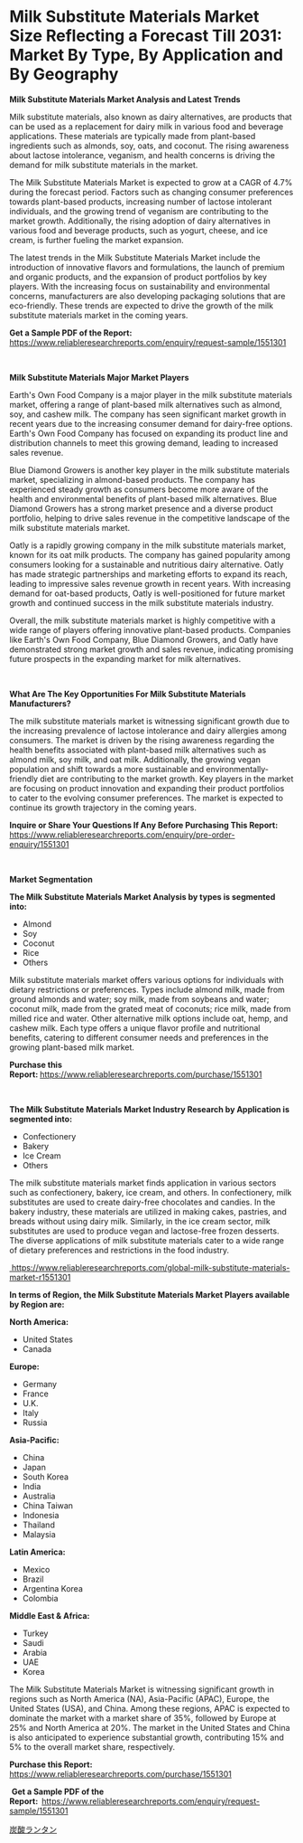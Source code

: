 <p><h1>Milk Substitute Materials Market Size Reflecting a Forecast Till 2031: Market By Type, By Application and By Geography</h1></p><p><strong>Milk Substitute Materials Market Analysis and Latest Trends</strong></p>
<p><p>Milk substitute materials, also known as dairy alternatives, are products that can be used as a replacement for dairy milk in various food and beverage applications. These materials are typically made from plant-based ingredients such as almonds, soy, oats, and coconut. The rising awareness about lactose intolerance, veganism, and health concerns is driving the demand for milk substitute materials in the market.</p><p>The Milk Substitute Materials Market is expected to grow at a CAGR of 4.7% during the forecast period. Factors such as changing consumer preferences towards plant-based products, increasing number of lactose intolerant individuals, and the growing trend of veganism are contributing to the market growth. Additionally, the rising adoption of dairy alternatives in various food and beverage products, such as yogurt, cheese, and ice cream, is further fueling the market expansion.</p><p>The latest trends in the Milk Substitute Materials Market include the introduction of innovative flavors and formulations, the launch of premium and organic products, and the expansion of product portfolios by key players. With the increasing focus on sustainability and environmental concerns, manufacturers are also developing packaging solutions that are eco-friendly. These trends are expected to drive the growth of the milk substitute materials market in the coming years.</p></p>
<p><strong>Get a Sample PDF of the Report:&nbsp;</strong> <a href="https://www.reliableresearchreports.com/enquiry/request-sample/1551301">https://www.reliableresearchreports.com/enquiry/request-sample/1551301</a></p>
<p>&nbsp;</p>
<p><strong>Milk Substitute Materials Major Market Players</strong></p>
<p><p>Earth's Own Food Company is a major player in the milk substitute materials market, offering a range of plant-based milk alternatives such as almond, soy, and cashew milk. The company has seen significant market growth in recent years due to the increasing consumer demand for dairy-free options. Earth's Own Food Company has focused on expanding its product line and distribution channels to meet this growing demand, leading to increased sales revenue.</p><p>Blue Diamond Growers is another key player in the milk substitute materials market, specializing in almond-based products. The company has experienced steady growth as consumers become more aware of the health and environmental benefits of plant-based milk alternatives. Blue Diamond Growers has a strong market presence and a diverse product portfolio, helping to drive sales revenue in the competitive landscape of the milk substitute materials market.</p><p>Oatly is a rapidly growing company in the milk substitute materials market, known for its oat milk products. The company has gained popularity among consumers looking for a sustainable and nutritious dairy alternative. Oatly has made strategic partnerships and marketing efforts to expand its reach, leading to impressive sales revenue growth in recent years. With increasing demand for oat-based products, Oatly is well-positioned for future market growth and continued success in the milk substitute materials industry.</p><p>Overall, the milk substitute materials market is highly competitive with a wide range of players offering innovative plant-based products. Companies like Earth's Own Food Company, Blue Diamond Growers, and Oatly have demonstrated strong market growth and sales revenue, indicating promising future prospects in the expanding market for milk alternatives.</p></p>
<p>&nbsp;</p>
<p><strong>What Are The Key Opportunities For Milk Substitute Materials Manufacturers?</strong></p>
<p><p>The milk substitute materials market is witnessing significant growth due to the increasing prevalence of lactose intolerance and dairy allergies among consumers. The market is driven by the rising awareness regarding the health benefits associated with plant-based milk alternatives such as almond milk, soy milk, and oat milk. Additionally, the growing vegan population and shift towards a more sustainable and environmentally-friendly diet are contributing to the market growth. Key players in the market are focusing on product innovation and expanding their product portfolios to cater to the evolving consumer preferences. The market is expected to continue its growth trajectory in the coming years.</p></p>
<p><strong>Inquire or Share Your Questions If Any Before Purchasing This Report:</strong> <a href="https://www.reliableresearchreports.com/enquiry/pre-order-enquiry/1551301">https://www.reliableresearchreports.com/enquiry/pre-order-enquiry/1551301</a></p>
<p>&nbsp;</p>
<p><strong>Market Segmentation</strong></p>
<p><strong>The Milk Substitute Materials Market Analysis by types is segmented into:</strong></p>
<p><ul><li>Almond</li><li>Soy</li><li>Coconut</li><li>Rice</li><li>Others</li></ul></p>
<p><p>Milk substitute materials market offers various options for individuals with dietary restrictions or preferences. Types include almond milk, made from ground almonds and water; soy milk, made from soybeans and water; coconut milk, made from the grated meat of coconuts; rice milk, made from milled rice and water. Other alternative milk options include oat, hemp, and cashew milk. Each type offers a unique flavor profile and nutritional benefits, catering to different consumer needs and preferences in the growing plant-based milk market.</p></p>
<p><strong>Purchase this Report:&nbsp;</strong><a href="https://www.reliableresearchreports.com/purchase/1551301">https://www.reliableresearchreports.com/purchase/1551301</a></p>
<p>&nbsp;</p>
<p><strong>The Milk Substitute Materials Market Industry Research by Application is segmented into:</strong></p>
<p><ul><li>Confectionery</li><li>Bakery</li><li>Ice Cream</li><li>Others</li></ul></p>
<p><p>The milk substitute materials market finds application in various sectors such as confectionery, bakery, ice cream, and others. In confectionery, milk substitutes are used to create dairy-free chocolates and candies. In the bakery industry, these materials are utilized in making cakes, pastries, and breads without using dairy milk. Similarly, in the ice cream sector, milk substitutes are used to produce vegan and lactose-free frozen desserts. The diverse applications of milk substitute materials cater to a wide range of dietary preferences and restrictions in the food industry.</p></p>
<p><a href="https://www.reliableresearchreports.com/global-milk-substitute-materials-market-r1551301">&nbsp;https://www.reliableresearchreports.com/global-milk-substitute-materials-market-r1551301</a></p>
<p><strong>In terms of Region, the Milk Substitute Materials Market Players available by Region are:</strong></p>
<p>
    <p> <strong> North America: </strong>
        <ul>
            <li>United States</li>
            <li>Canada</li>
        </ul>
        </p> 
    <p> <strong> Europe: </strong>
        <ul>
            <li>Germany</li>
            <li>France</li>
            <li>U.K.</li>
            <li>Italy</li>
            <li>Russia</li>
        </ul>
        </p> 
    <p> <strong> Asia-Pacific: </strong>
        <ul>
            <li>China</li>
            <li>Japan</li>
            <li>South Korea</li>
            <li>India</li>
            <li>Australia</li>
            <li>China Taiwan</li>
            <li>Indonesia</li>
            <li>Thailand</li>
            <li>Malaysia</li>
        </ul>
        </p> 
    <p> <strong> Latin America: </strong>
        <ul>
            <li>Mexico</li>
            <li>Brazil</li>
            <li>Argentina Korea</li>
            <li>Colombia</li>
        </ul>
        </p> 
    <p> <strong> Middle East & Africa: </strong>
        <ul>
            <li>Turkey</li>
            <li>Saudi</li>
            <li>Arabia</li>
            <li>UAE</li>
            <li>Korea</li>
        </ul>
    </p>
    </p>
<p><p>The Milk Substitute Materials Market is witnessing significant growth in regions such as North America (NA), Asia-Pacific (APAC), Europe, the United States (USA), and China. Among these regions, APAC is expected to dominate the market with a market share of 35%, followed by Europe at 25% and North America at 20%. The market in the United States and China is also anticipated to experience substantial growth, contributing 15% and 5% to the overall market share, respectively.</p></p>
<p><strong>Purchase this Report: </strong><a href="https://www.reliableresearchreports.com/purchase/1551301">https://www.reliableresearchreports.com/purchase/1551301</a></p>
<p>&nbsp;<strong>Get a Sample PDF of the Report:&nbsp;&nbsp;</strong><a href="https://www.reliableresearchreports.com/enquiry/request-sample/1551301">https://www.reliableresearchreports.com/enquiry/request-sample/1551301</a></p>
<p><strong></strong></p>
<p><p><a href="https://github.com/SarahFahey88/Market-Research-Report-List-1/blob/main/385560019510.md">炭酸ランタン</a></p></p>